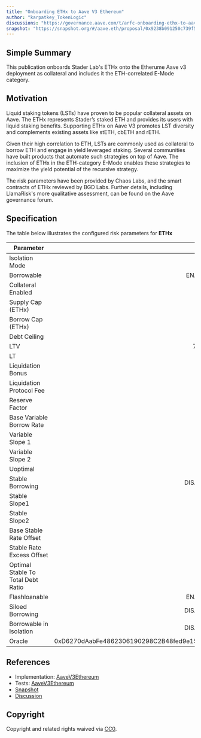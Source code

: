 ```yaml
---
title: "Onboarding ETHx to Aave V3 Ethereum"
author: "karpatkey_TokenLogic"
discussions: "https://governance.aave.com/t/arfc-onboarding-ethx-to-aave-v3-ethereum/15672"
snapshot: "https://snapshot.org/#/aave.eth/proposal/0x9238b091250c739f5b5486ab8dbaa110b0b7ec0582698ea2c2d3721377e4b0bb"
---
```


## Simple Summary

This publication onboards Stader Lab's ETHx onto the Etherume Aave v3 deployment as collateral and includes it the ETH-correlated E-Mode category.

## Motivation

Liquid staking tokens (LSTs) have proven to be popular collateral assets on Aave. The ETHx represents Stader’s staked ETH and provides its users with liquid staking benefits. Supporting ETHx on Aave V3 promotes LST diversity and complements existing assets like stETH, cbETH and rETH.

Given their high correlation to ETH, LSTs are commonly used as collateral to borrow ETH and engage in yield leveraged staking. Several communities have built products that automate such strategies on top of Aave. The inclusion of ETHx in the ETH-category E-Mode enables these strategies to maximize the yield potential of the recursive strategy.

The risk parameters have been provided by Chaos Labs, and the smart contracts of ETHx reviewed by BGD Labs. Further details, including LlamaRisk's more qualitative assessment, can be found on the Aave governance forum.

## Specification

The table below illustrates the configured risk parameters for **ETHx**

| Parameter                          |                                      Value |
| ---------------------------------- | -----------------------------------------: |
| Isolation Mode                     |                                      false |
| Borrowable                         |                                    ENABLED |
| Collateral Enabled                 |                                       true |
| Supply Cap (ETHx)                  |                                      3,200 |
| Borrow Cap (ETHx)                  |                                        320 |
| Debt Ceiling                       |                                      USD 0 |
| LTV                                |                                     74.5 % |
| LT                                 |                                       77 % |
| Liquidation Bonus                  |                                      7.5 % |
| Liquidation Protocol Fee           |                                       10 % |
| Reserve Factor                     |                                       15 % |
| Base Variable Borrow Rate          |                                        0 % |
| Variable Slope 1                   |                                        7 % |
| Variable Slope 2                   |                                      300 % |
| Uoptimal                           |                                       45 % |
| Stable Borrowing                   |                                   DISABLED |
| Stable Slope1                      |                                        0 % |
| Stable Slope2                      |                                        0 % |
| Base Stable Rate Offset            |                                        0 % |
| Stable Rate Excess Offset          |                                        0 % |
| Optimal Stable To Total Debt Ratio |                                        0 % |
| Flashloanable                      |                                    ENABLED |
| Siloed Borrowing                   |                                   DISABLED |
| Borrowable in Isolation            |                                   DISABLED |
| Oracle                             | 0xD6270dAabFe4862306190298C2B48fed9e15C847 |

## References

- Implementation: [AaveV3Ethereum](https://github.com/bgd-labs/aave-proposals-v3/blob/main/src/20240521_AaveV3Ethereum_OnboardingETHxToAaveV3/AaveV3Ethereum_OnboardingETHxToAaveV3_20240521.sol)
- Tests: [AaveV3Ethereum](https://github.com/bgd-labs/aave-proposals-v3/blob/main/src/20240521_AaveV3Ethereum_OnboardingETHxToAaveV3/AaveV3Ethereum_OnboardingETHxToAaveV3_20240521.t.sol)
- [Snapshot](https://snapshot.org/#/aave.eth/proposal/0x9238b091250c739f5b5486ab8dbaa110b0b7ec0582698ea2c2d3721377e4b0bb)
- [Discussion](https://governance.aave.com/t/arfc-onboarding-ethx-to-aave-v3-ethereum/15672)

## Copyright

Copyright and related rights waived via [CC0](https://creativecommons.org/publicdomain/zero/1.0/).
